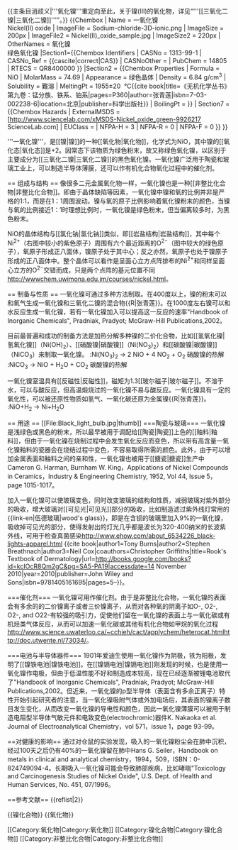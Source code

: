 {{主条目消歧义|'''氧化镍'''重定向至此，关于镍(III)的氧化物，详见“'''[[三氧化二镍|三氧化二镍]]'''”。}}
{{Chembox
| Name = 一氧化镍<br>Nickel(II) oxide
| ImageFile = Sodium-chloride-3D-ionic.png
| ImageSize = 200px
| ImageFile2 = Nickel(II)_oxide_sample.jpg
| ImageSize2 = 220px
| OtherNames = 氧化镍<br />绿色氧化镍
|Section1={{Chembox Identifiers
| CASNo = 1313-99-1
| CASNo_Ref = {{cascite|correct|CAS}}
| CASNoOther = 
| PubChem = 14805
| RTECS = QR8400000
  }}
|Section2 = {{Chembox Properties
| Formula = NiO
| MolarMass = 74.69
| Appearance = 绿色晶体
| Density = 6.84 g/cm<sup>3</sup>
| Solubility = 難溶
| MeltingPt = 1955±20  °C<ref name="张青莲">{{cite book|title=《无机化学丛书》第九卷：锰分族、铁系、铂系|pages=P360|author=张青莲|isbn=7-03-002238-6|location=北京|publisher=科学出版社}}</ref>
| BoilingPt =
  }}
| Section7 = {{Chembox Hazards
| ExternalMSDS = [http://www.sciencelab.com/xMSDS-Nickel_oxide_green-9926217 ScienceLab.com]
| EUClass =
| NFPA-H = 3
| NFPA-R = 0
| NFPA-F = 0
  }}
}}

'''一氧化镍'''，是[[镍|镍]]的一种[[氧化物|氧化物]]，化学式为NiO，其中镍的[[氧化态|氧化态]]是+2。因常态下该物质为绿色粉末，故又称绿色氧化镍，以区别于主要成分为[[三氧化二镍|三氧化二镍]]的黑色氧化镍。一氧化镍广泛用于陶瓷和玻璃工业上，可以制造半导体薄膜，还可以作有机化合物氧化过程中的催化剂。

== 组成与结构 ==
像很多二元金属氧化物一样，一氧化镍也是一种[[非整比化合物|非整比化合物]]。即由于晶体缺陷等因素，一氧化镍中镍和氧的比例并非是严格的1:1，而是在1：1周围波动。镍与氧的原子比例影响着氧化镍粉末的颜色，当镍与氧的比例接近1：1时理想比例时，一氧化镍是绿色粉末，但当偏离较多时，为黑色粉末。

NiO的晶体结构与[[氯化钠|氯化钠]]类似，即[[岩盐结构|岩盐结构]]，其中每个Ni<sup>2+</sup>（右图中较小的紫色原子）周围有六个最近距离的O<sup>2−</sup>（图中较大的绿色原子），氧原子形成正八面体，镍原子处于其中心；反之亦然，氧原子也处于镍原子形成的正八面体中。整个晶体可以看作是呈面心立方点阵排布的Ni<sup>2+</sup>和同样呈面心立方的O<sup>2−</sup>交错而成，只是两个点阵的基元位置不同<ref>http://wwwchem.uwimona.edu.jm/courses/nickel.html</ref>。

== 制备与性质 ==
一氧化镍可通过多种方法制取。在400度以上，镍的粉末可以和氧气生成一氧化镍和三氧化二镍的混合物{{R|张青莲}}。在1000度左右镍可以和水反应生成一氧化镍，若有一氧化镍加入可以提高这一反应的速率<ref name=Prad>"Handbook of Inorganic Chemicals", Pradniak, Pradyot; McGraw-Hill Publications,2002</ref>。

目前最普遍和成功的制备方法是加热分解多种镍的二价化合物，比如[[氢氧化镍|氢氧化镍]]（Ni(OH)<sub>2</sub>）、[[硝酸镍|硝酸镍]]（Ni(NO<sub>3</sub>)<sub>2</sub>）和[[碳酸镍|碳酸镍]]（NiCO<sub>3</sub>）来制取一氧化镍。
:Ni(NO<sub>3</sub>)<sub>2</sub> → 2 NiO + 4 NO<sub>2</sub> + O<sub>2</sub> 硝酸镍的热解
:NiCO<sub>3</sub> → NiO + H<sub>2</sub>O + CO<sub>2</sub> 碳酸镍的热解

一氧化镍室温具有[[反磁性|反磁性]]，磁矩为1.3[[玻尔磁子|玻尔磁子]]。不溶于水，可以与酸反应，但高温煅烧过的一氧化镍不易与酸反应。一氧化镍具有一定的氧化性，可以被还原性物质如氢气、一氧化碳还原为金属镍{{R|张青莲}}。
:NiO+H<sub>2</sub> → Ni+H<sub>2</sub>O

== 用途 ==
[[File:Black_light_bulb.jpg|thumb]]
===陶瓷与玻璃===
一氧化镍是浅绿色或黑色的粉末，所以最早被用于调配给[[陶瓷|陶瓷]]上色的[[釉料|釉料]]，但由于一氧化镍在烧制过程中会发生氧化反应而变色，所以带有高含量一氧化镍釉料的瓷器会在烧结过程中变色，不容易取得所需的颜色。此外，由于可以增加金属表面和釉料之间的亲和性，一氧化镍也被用于[[搪瓷|搪瓷]]生产中<ref>Cameron G. Harman, Burnham W. King，Applications of Nickel Compounds in Ceramics，Industry & Engineering Chemistry, 1952, Vol 44, Issue 5，page 1015-1017</ref>。

加入一氧化镍可以使玻璃变色，同时改变玻璃的结构和性质，减弱玻璃对紫外部分的吸收，增大玻璃对[[可见光|可见光]]部分的吸收，比如制造滤过紫外线灯常用的{{link-en|伍德玻璃|wood's glass}}，即是在含钡的玻璃里加入9%的一氧化镍，吸收掉可见光的部分，使得发射出的灯光几乎都是波长为320-400纳米的长波紫外线，可用于检查真菌感染<ref>http://www.ehow.com/about_6534226_black-lights-apparel.html</ref>
<ref name="BurnsBreathnach2010">{{cite book|author1=Tony Burns|author2=Stephen Breathnach|author3=Neil Cox|coauthors=Christopher Griffiths|title=Rook's Textbook of Dermatology|url=http://books.google.com/books?id=kcIOcR8Qm2gC&pg=SA5-PA19|accessdate=14 November 2010|year=2010|publisher=John Wiley and Sons|isbn=9781405161695|pages=5–}}</ref>。

===催化剂===
一氧化镍可用作催化剂。由于是非整比化合物，一氧化镍的表面会有多余的的二价镍离子或者三价镍离子，从而对各种氧的阴离子如O-, O2-, O2-, and O22-有较强的吸引力，促使他们留在一氧化镍的表面上与一氧化碳或有机烃类气体反应，从而可以加速一氧化碳或其他有机化合物如甲烷的氧化过程<ref>http://www.science.uwaterloo.ca/~cchieh/cact/applychem/heterocat.html</ref><ref>http://doc.utwente.nl/73034/</ref>。

===电池与半导体器件===
1901年爱迪生使用一氧化镍作为阴极，铁为阳极，发明了[[镍铁电池|镍铁电池]]。在[[镍镉电池|镍镉电池]]刚发现的时候，也是使用一氧化镍作电极，但由于低温性能不好和制造成本较高，现在已经逐渐被锂电池取代了<ref>"Handbook of Inorganic Chemicals", Pradniak, Pradyot; McGraw-Hill Publications,2002</ref>。但近来，一氧化镍的p型半导体（表面含有多余正离子）特性开始引起研究者的注意，当一氧化镍吸附气体或外加电场后，其表面的镍离子数目发生变化，从而改变一氧化镍的导电性和颜色，因此一氧化镍薄膜可以被用于制造电阻型半导体气敏元件和电致变色(electrochromic)器件<ref>K. Nakaoka et al. Journal of Electroanalytical Chemistry，vol 571，issue 1，page 93-99</ref>。

==对健康的影响==
通过对仓鼠的实验发现，吸入的一氧化镍粉尘会在肺中沉积，经过100天之后仍有40%的一氧化镍留在肺中<ref>Hans G. Seiler，Handbook on metals in clinical and analytical chemistry，1994，509，ISBN：0-824749094-4</ref>。长期吸入一氧化镍可能会导致肺部疾病，比如哮喘<ref>"Toxicology and Carcinogenesis Studies of Nickel Oxide", U.S. Dept. of Health and Human Services, No. 451, 07/1996</ref>。

==参考文献==
{{reflist|2}}

{{镍化合物}}
{{氧化物}}

[[Category:氧化物|Category:氧化物]]
[[Category:镍化合物|Category:镍化合物]]
[[Category:非整比化合物|Category:非整比化合物]]